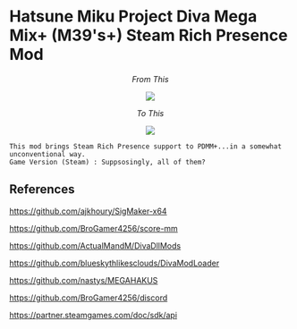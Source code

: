 # Hatsune Miku Project Diva Mega Mix+ (M39's+) Steam Rich Presence Mod
<p align="center"><i>From This</i></p>
<p align="center">
<img src="https://user-images.githubusercontent.com/31397301/189488520-fd8737e1-5a95-49aa-a482-e86a9d4f7abf.png" />
</p>
<p align="center"><i>To This</i></p>
<p align="center">
<img src="https://user-images.githubusercontent.com/31397301/189488495-972080cc-56ab-4eef-ac2c-1a56dc841f3a.png" />
</p>
</p>

    This mod brings Steam Rich Presence support to PDMM+...in a somewhat unconventional way.
    Game Version (Steam) : Suppsosingly, all of them?
    
## References

https://github.com/ajkhoury/SigMaker-x64

https://github.com/BroGamer4256/score-mm

https://github.com/ActualMandM/DivaDllMods

https://github.com/blueskythlikesclouds/DivaModLoader

https://github.com/nastys/MEGAHAKUS

https://github.com/BroGamer4256/discord

https://partner.steamgames.com/doc/sdk/api
